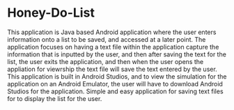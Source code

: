 # Honey-Do-List
This application is Java based Android application where the user enters information onto a list to be saved, and accessed at a later point.
The application focuses on having a text file within the application capture the information that is inputted by the user, and then after
saving the text for the list, the user exits the application, and then when the user opens the appliation for viewrship the text file will save
the text entered by the user. This application is built in Android Studios, and to view the simulation for the application on an Android
Emulator, the user will have to download Android Studios for the application. Simple and easy application for saving text files for
to display the list for the user.
